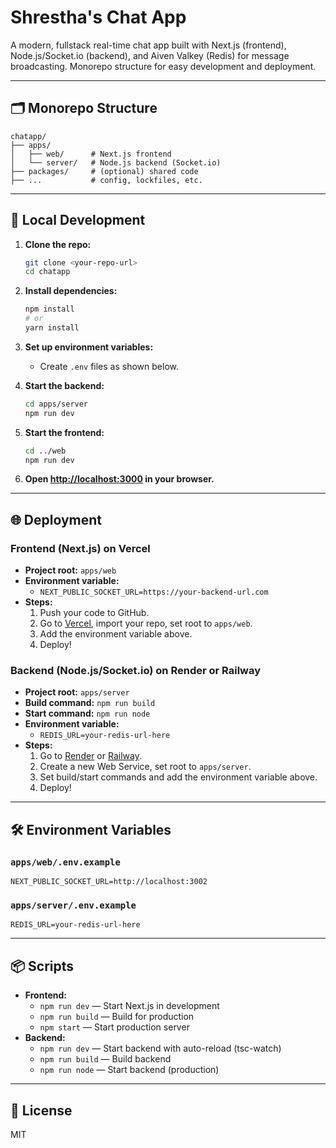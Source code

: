 # Shrestha's Chat App

A modern, fullstack real-time chat app built with Next.js (frontend), Node.js/Socket.io (backend), and Aiven Valkey (Redis) for message broadcasting. Monorepo structure for easy development and deployment.

---

## 🗂️ Monorepo Structure

```
chatapp/
├── apps/
│   ├── web/      # Next.js frontend
│   └── server/   # Node.js backend (Socket.io)
├── packages/     # (optional) shared code
├── ...           # config, lockfiles, etc.
```

---

## 🚀 Local Development

1. **Clone the repo:**
   ```sh
   git clone <your-repo-url>
   cd chatapp
   ```

2. **Install dependencies:**
   ```sh
   npm install
   # or
   yarn install
   ```

3. **Set up environment variables:**
   - Create `.env` files as shown below.

4. **Start the backend:**
   ```sh
   cd apps/server
   npm run dev
   ```

5. **Start the frontend:**
   ```sh
   cd ../web
   npm run dev
   ```

6. **Open [http://localhost:3000](http://localhost:3000) in your browser.**

---

## 🌐 Deployment

### Frontend (Next.js) on Vercel
- **Project root:** `apps/web`
- **Environment variable:**
  - `NEXT_PUBLIC_SOCKET_URL=https://your-backend-url.com`
- **Steps:**
  1. Push your code to GitHub.
  2. Go to [Vercel](https://vercel.com/), import your repo, set root to `apps/web`.
  3. Add the environment variable above.
  4. Deploy!

### Backend (Node.js/Socket.io) on Render or Railway
- **Project root:** `apps/server`
- **Build command:** `npm run build`
- **Start command:** `npm run node`
- **Environment variable:**
  - `REDIS_URL=your-redis-url-here`
- **Steps:**
  1. Go to [Render](https://render.com/) or [Railway](https://railway.app/).
  2. Create a new Web Service, set root to `apps/server`.
  3. Set build/start commands and add the environment variable above.
  4. Deploy!

---

## 🛠️ Environment Variables

### `apps/web/.env.example`
```
NEXT_PUBLIC_SOCKET_URL=http://localhost:3002
```

### `apps/server/.env.example`
```
REDIS_URL=your-redis-url-here
```

---

## 📦 Scripts

- **Frontend:**
  - `npm run dev` — Start Next.js in development
  - `npm run build` — Build for production
  - `npm start` — Start production server
- **Backend:**
  - `npm run dev` — Start backend with auto-reload (tsc-watch)
  - `npm run build` — Build backend
  - `npm run node` — Start backend (production)

---

## 📝 License
MIT
